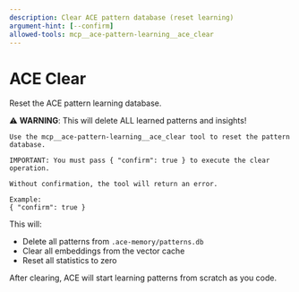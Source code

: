 ```yaml
---
description: Clear ACE pattern database (reset learning)
argument-hint: [--confirm]
allowed-tools: mcp__ace-pattern-learning__ace_clear
---
```


# ACE Clear

Reset the ACE pattern learning database.

⚠️ **WARNING**: This will delete ALL learned patterns and insights!

```
Use the mcp__ace-pattern-learning__ace_clear tool to reset the pattern database.

IMPORTANT: You must pass { "confirm": true } to execute the clear operation.

Without confirmation, the tool will return an error.

Example:
{ "confirm": true }
```

This will:
- Delete all patterns from `.ace-memory/patterns.db`
- Clear all embeddings from the vector cache
- Reset all statistics to zero

After clearing, ACE will start learning patterns from scratch as you code.
